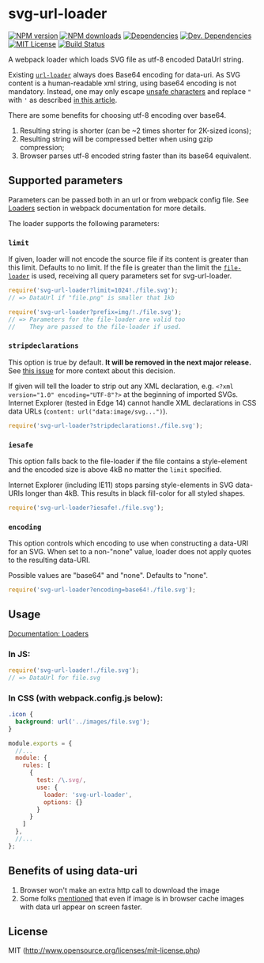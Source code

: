 # svg-url-loader
[![NPM version][npm-version-image]][npm-url] [![NPM downloads][npm-downloads-image]][npm-url] [![Dependencies][deps-image]][deps-url] [![Dev. Dependencies][dev-deps-image]][dev-deps-url] [![MIT License][license-image]][license-url] [![Build Status][travis-image]][travis-url]

A webpack loader which loads SVG file as utf-8 encoded DataUrl string.

Existing [`url-loader`](https://github.com/webpack-contrib/url-loader) always does Base64 encoding for data-uri.  As SVG content is a human-readable xml string, using base64 encoding is not mandatory.  Instead, one may only escape [unsafe characters](http://www.ietf.org/rfc/rfc1738.txt) and replace `"` with `'` as described [in this article](http://codepen.io/Tigt/post/optimizing-svgs-in-data-uris).

There are some benefits for choosing utf-8 encoding over base64.
1. Resulting string is shorter (can be ~2 times shorter for 2K-sized icons);
2. Resulting string will be compressed better when using gzip compression;
3. Browser parses utf-8 encoded string faster than its base64 equivalent.

## Supported parameters

Parameters can be passed both in an url or from webpack config file. See [Loaders](https://webpack.js.org/concepts/loaders/) section in webpack documentation for more details.

The loader supports the following parameters:

### `limit`

If given, loader will not encode the source file if its content is greater than this limit.
Defaults to no limit.
If the file is greater than the limit the [`file-loader`](https://github.com/webpack-contrib/file-loader) is used, receiving all query parameters set for svg-url-loader.

``` javascript
require('svg-url-loader?limit=1024!./file.svg');
// => DataUrl if "file.png" is smaller that 1kb

require('svg-url-loader?prefix=img/!./file.svg');
// => Parameters for the file-loader are valid too
//    They are passed to the file-loader if used.
```

### `stripdeclarations`

This option is true by default. **It will be removed in the next major release.**  
See [this issue](https://github.com/bhovhannes/svg-url-loader/issues/104#issuecomment-348377933) for more context about this decision.

If given will tell the loader to strip out any XML declaration, e.g. `<?xml version="1.0" encoding="UTF-8"?>` at the beginning of imported SVGs.
Internet Explorer (tested in Edge 14) cannot handle XML declarations in CSS data URLs (`content: url("data:image/svg...")`).

``` javascript
require('svg-url-loader?stripdeclarations!./file.svg');
```

### `iesafe`

This option falls back to the file-loader if the file contains a style-element and the encoded size is above 4kB no matter the `limit` specified.

Internet Explorer (including IE11) stops parsing style-elements in SVG data-URIs longer than 4kB. This results in black fill-color for all styled shapes.

``` javascript
require('svg-url-loader?iesafe!./file.svg');
```

### `encoding`

This option controls which encoding to use when constructing a data-URI for an SVG. When set to a non-"none" value, loader does not apply quotes to the resulting data-URI. 

Possible values are "base64" and "none". Defaults to "none".

``` javascript
require('svg-url-loader?encoding=base64!./file.svg');
```

## Usage

[Documentation: Loaders](https://webpack.js.org/concepts/loaders/)

### In JS:
``` javascript
require('svg-url-loader!./file.svg');
// => DataUrl for file.svg
```

### In CSS (with webpack.config.js below):
``` css
.icon {
  background: url('../images/file.svg');
}
```
``` javascript
module.exports = {
  //...
  module: {
    rules: [
      {
        test: /\.svg/,
        use: {
          loader: 'svg-url-loader',
          options: {}
        }
      }
    ]
  },
  //...
};
```

## Benefits of using data-uri

1. Browser won't make an extra http call to download the image
2. Some folks [mentioned](https://github.com/bhovhannes/svg-url-loader/issues/341) that even if image is in browser cache images with data url appear on screen faster.

## License

MIT (http://www.opensource.org/licenses/mit-license.php)

[deps-image]: https://img.shields.io/david/bhovhannes/svg-url-loader.svg?style=flat-square
[deps-url]: https://david-dm.org/bhovhannes/svg-url-loader

[dev-deps-image]: https://img.shields.io/david/dev/bhovhannes/svg-url-loader.svg?style=flat-square
[dev-deps-url]: https://david-dm.org/bhovhannes/svg-url-loader#info=devDependencies

[license-image]: http://img.shields.io/badge/license-MIT-blue.svg?style=flat-square
[license-url]: LICENSE

[npm-url]: https://www.npmjs.org/package/svg-url-loader
[npm-version-image]: https://img.shields.io/npm/v/svg-url-loader.svg?style=flat-square
[npm-downloads-image]: https://img.shields.io/npm/dm/svg-url-loader.svg?style=flat-square

[travis-url]: https://travis-ci.com/bhovhannes/svg-url-loader
[travis-image]: https://img.shields.io/travis/bhovhannes/svg-url-loader.svg?style=flat-square
